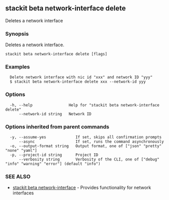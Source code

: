 ## stackit beta network-interface delete

Deletes a network interface

### Synopsis

Deletes a network interface.

```
stackit beta network-interface delete [flags]
```

### Examples

```
  Delete network interface with nic id "xxx" and network ID "yyy"
  $ stackit beta network-interface delete xxx --network-id yyy
```

### Options

```
  -h, --help                Help for "stackit beta network-interface delete"
      --network-id string   Network ID
```

### Options inherited from parent commands

```
  -y, --assume-yes             If set, skips all confirmation prompts
      --async                  If set, runs the command asynchronously
  -o, --output-format string   Output format, one of ["json" "pretty" "none" "yaml"]
  -p, --project-id string      Project ID
      --verbosity string       Verbosity of the CLI, one of ["debug" "info" "warning" "error"] (default "info")
```

### SEE ALSO

* [stackit beta network-interface](./stackit_beta_network-interface.md)	 - Provides functionality for network interfaces

